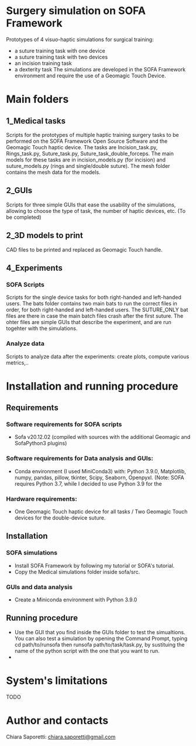 # Surgery simulation on SOFA Framework
Prototypes of 4 visuo-haptic simulations for surgical training:
  - a suture training task with one device
  - a suture training task with two devices
  - an incision training task
  - a dexterity task
The simulations are developed in the SOFA Framework environment and require the use of a Geomagic Touch Device.

# Main folders


## 1_Medical tasks
Scripts for the prototypes of multiple haptic training surgery tasks to be performed on the SOFA Framework Open Source Software and the Geomagic Touch haptic device. The tasks are Incision_task.py, Rings_task.py, Suture_task.py, Suture_task_double_forceps. The main models for these tasks are in incision_models.py (for incision) and suture_models.py (rings and single/double suture).
The mesh folder contains the mesh data for the models. 

## 2_GUIs
Scripts for three simple GUIs that ease the usability of the simulations, allowing to choose the type of task, the number of haptic devices, etc. (To be completed)

## 2_3D models to print
CAD files to be printed and replaced as Geomagic Touch handle.

## 4_Experiments

### SOFA Scripts
Scripts for the single device tasks for both right-handed and left-handed users. The bats folder contains two main bats to run the correct files in order,  for both right-handed and left-handed users. The SUTURE_ONLY bat files are there in case the main batch files crash after the first suture. The ohter files are simple GUIs that describe the experiment, and are run togehter with the simulations.
### Analyze data
Scripts to analyze data after the experiments: create plots, compute various metrics,..

# Installation and running procedure
## Requirements 
### Software requirements for SOFA scripts
- Sofa v20.12.02 (compiled with sources with the additional Geomagic and SofaPython3 plugins)
### Software requirements for Data analysis and GUIs:
- Conda environment (I used MiniConda3) with: Python 3.9.0, Matplotlib, numpy, pandas, pillow, tkinter, Scipy, Seaborn, Openpyxl. (Note: SOFA requires Python 3.7, while I decided to use Python 3.9 for the 
### Hardware requirements:
- One Geomagic Touch haptic device for all tasks / Two Geomagic Touch devices for the double-device suture.
## Installation
### SOFA simulations
- Install SOFA Framework by following my tutorial or SOFA's tutorial. 
- Copy the Medical simulations folder inside sofa/src.
### GUIs and data analysis
- Create a Miniconda environment with Python 3.9.0
## Running procedure
- Use the GUI that you find inside the GUIs folder to test the simualtions. You can also test a simulation by opening the Command Prompt, typing cd path/to/runsofa then runsofa path/to/task/task.py, by sustituing the name of the python script with the one that you want to run.
- 
# System's limitations
TODO

# Author and contacts
Chiara Saporetti: chiara.saporetti@gmail.com




